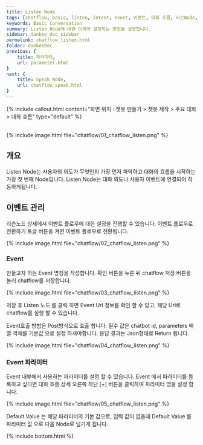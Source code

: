 ```yaml
---
title: Listen Node 
tags: [chatflow, basic, listen, intent, event, 이벤트, 대화 흐름, 리슨Node, 의도추론예문, 파라미터]
keywords: Basic Conversation
summary: Listen Node에 대한 이해와 설정하는 방법을 설명합니다.
sidebar: danbee_doc_sidebar
permalink: chatflow_listen.html
folder: danbeeDoc
previous: {
    title: 파라미터, 
    url: parameter.html
}
next: {
    title: Speak Node,
    url: chatflow_speak.html
}
---
```


{% include callout.html content="화면 위치 : 챗봇 만들기 > 챗봇 제작 > 주요 대화 > 대화 흐름" type="default" %}

<br>
{% include image.html file="chatflow/01_chatflow_listen.png" %}


## 개요

Listen Node는 사용자의 의도가 무엇인지 가장 먼저 파악하고 대화의 흐름을 시작하는 가장 첫 번째 Node입니다. 
Listen Node는 대화 의도나 사용자 이벤트에 연결되어 작동하게됩니다. 



## 이벤트 관리

리슨노드 상세에서 이벤트 플로우에 대한 설정을 진행할 수 있습니다. 이벤트 플로우로 전환하기 토글 버튼을 켜면 이벤트 플로우로 전환됩니다.  

{% include image.html file="chatflow/02_chatflow_listen.png" %}

### Event
만들고자 하는 Event 명칭을 작성합니다. 확인 버튼을 누른 뒤 chatflow 저장 버튼을 눌러 chatflow를 저장합니다.   

{% include image.html file="chatflow/03_chatflow_listen.png" %}

저장 후 Listen 노드 를 클릭 하면 Event Url 정보를 확인 할 수 있고, 해당 Url로 chatflow를 실행 할 수 있습니다.

Event호출 방법은 Post방식으로 호출 합니다. 필수 값은 chatbot id, parameters 배열 객체를 기본값 으로 설정 하셔야합니다. 응답 결과는 Json형태로 Return 됩니다.  

{% include image.html file="chatflow/04_chatflow_listen.png" %}

### Event 파라미터

Event 내부에서 사용하는 파라미터를 설정 할 수 있습니다. Event 에서 파라미터를 등록하고 싶다면 대화 흐름 상세 오른쪽 하단 [+] 버튼을 클릭하여 파라미터 명을 설정 합니다.   

{% include image.html file="chatflow/05_chatflow_listen.png" %}  

Default Value 는 해당 파라미터의 기본 값으로, 입력 값이 없을때 Default Value 를 파라미터 값 으로 다음 Node로 넘기게 됩니다.


{% include bottom.html %}
